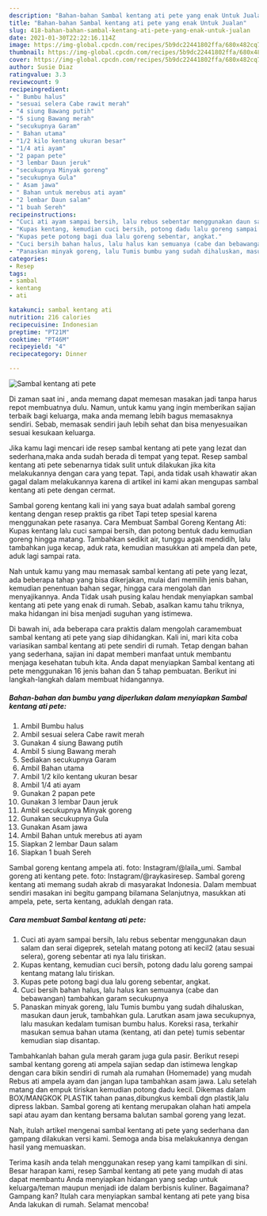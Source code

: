 ```yaml
---
description: "Bahan-bahan Sambal kentang ati pete yang enak Untuk Jualan"
title: "Bahan-bahan Sambal kentang ati pete yang enak Untuk Jualan"
slug: 418-bahan-bahan-sambal-kentang-ati-pete-yang-enak-untuk-jualan
date: 2021-01-30T22:22:16.114Z
image: https://img-global.cpcdn.com/recipes/5b9dc22441802ffa/680x482cq70/sambal-kentang-ati-pete-foto-resep-utama.jpg
thumbnail: https://img-global.cpcdn.com/recipes/5b9dc22441802ffa/680x482cq70/sambal-kentang-ati-pete-foto-resep-utama.jpg
cover: https://img-global.cpcdn.com/recipes/5b9dc22441802ffa/680x482cq70/sambal-kentang-ati-pete-foto-resep-utama.jpg
author: Susie Diaz
ratingvalue: 3.3
reviewcount: 9
recipeingredient:
- " Bumbu halus"
- "sesuai selera Cabe rawit merah"
- "4 siung Bawang putih"
- "5 siung Bawang merah"
- "secukupnya Garam"
- " Bahan utama"
- "1/2 kilo kentang ukuran besar"
- "1/4 ati ayam"
- "2 papan pete"
- "3 lembar Daun jeruk"
- "secukupnya Minyak goreng"
- "secukupnya Gula"
- " Asam jawa"
- " Bahan untuk merebus ati ayam"
- "2 lembar Daun salam"
- "1 buah Sereh"
recipeinstructions:
- "Cuci ati ayam sampai bersih, lalu rebus sebentar menggunakan daun salam dan serai digeprek, setelah matang potong ati kecil2 (atau sesuai selera), goreng sebentar ati nya lalu tiriskan."
- "Kupas kentang, kemudian cuci bersih, potong dadu lalu goreng sampai kentang matang lalu tiriskan."
- "Kupas pete potong bagi dua lalu goreng sebentar, angkat."
- "Cuci bersih bahan halus, lalu halus kan semuanya (cabe dan bebawangan) tambahkan garam secukupnya"
- "Panaskan minyak goreng, lalu Tumis bumbu yang sudah dihaluskan, masukan daun jeruk, tambahkan gula. Larutkan asam jawa secukupnya, lalu masukan kedalam tumisan bumbu halus. Koreksi rasa, terkahir masukan semua bahan utama (kentang, ati dan pete) tumis sebentar kemudian siap disantap."
categories:
- Resep
tags:
- sambal
- kentang
- ati

katakunci: sambal kentang ati 
nutrition: 216 calories
recipecuisine: Indonesian
preptime: "PT21M"
cooktime: "PT46M"
recipeyield: "4"
recipecategory: Dinner

---
```



![Sambal kentang ati pete](https://img-global.cpcdn.com/recipes/5b9dc22441802ffa/680x482cq70/sambal-kentang-ati-pete-foto-resep-utama.jpg)

Di zaman  saat ini , anda memang dapat memesan masakan jadi tanpa harus repot membuatnya dulu. Namun, untuk kamu yang ingin memberikan sajian terbaik bagi keluarga, maka anda memang lebih bagus memasaknya sendiri. Sebab, memasak sendiri jauh lebih sehat dan bisa menyesuaikan sesuai kesukaan keluarga.

Jika kamu lagi mencari ide resep sambal kentang ati pete yang lezat dan sederhana,maka anda sudah berada di tempat yang tepat. Resep sambal kentang ati pete  sebenarnya tidak sulit untuk dilakukan jika kita melakukannya dengan cara yang tepat. Tapi, anda tidak usah khawatir akan gagal dalam melakukannya 
karena di artikel ini kami akan mengupas sambal kentang ati pete dengan cermat.  

Sambal goreng kentang kali ini yang saya buat adalah sambal goreng kentang dengan resep praktis ga ribet Tapi tetep spesial karena menggunakan pete rasanya. Cara Membuat Sambal Goreng Kentang Ati: Kupas kentang lalu cuci sampai bersih, dan potong bentuk dadu kemudian goreng hingga matang. Tambahkan sedikit air, tunggu agak mendidih, lalu tambahkan juga kecap, aduk rata, kemudian masukkan ati ampela dan pete, aduk lagi sampai rata.

Nah untuk kamu yang mau memasak sambal kentang ati pete yang lezat, ada beberapa tahap yang bisa dikerjakan, mulai dari memilih jenis bahan, kemudian penentuan bahan segar, hingga cara mengolah dan menyajikannya. Anda Tidak usah pusing kalau hendak menyiapkan sambal kentang ati pete yang enak di rumah. Sebab, asalkan kamu  tahu triknya, maka hidangan ini bisa menjadi suguhan yang istimewa.

Di bawah ini, ada beberapa cara praktis  dalam mengolah caramembuat sambal kentang ati pete yang siap dihidangkan. Kali ini, mari kita coba variasikan sambal kentang ati pete sendiri di rumah. Tetap dengan bahan yang sederhana, sajian ini dapat memberi manfaat untuk membantu menjaga kesehatan tubuh kita. Anda dapat menyiapkan Sambal kentang ati pete menggunakan 16 jenis bahan dan 5 tahap pembuatan. Berikut ini langkah-langkah dalam membuat hidangannya.

<!--inarticleads1-->

##### Bahan-bahan dan bumbu yang diperlukan dalam menyiapkan Sambal kentang ati pete:

1. Ambil  Bumbu halus
1. Ambil sesuai selera Cabe rawit merah
1. Gunakan 4 siung Bawang putih
1. Ambil 5 siung Bawang merah
1. Sediakan secukupnya Garam
1. Ambil  Bahan utama
1. Ambil 1/2 kilo kentang ukuran besar
1. Ambil 1/4 ati ayam
1. Gunakan 2 papan pete
1. Gunakan 3 lembar Daun jeruk
1. Ambil secukupnya Minyak goreng
1. Gunakan secukupnya Gula
1. Gunakan  Asam jawa
1. Ambil  Bahan untuk merebus ati ayam
1. Siapkan 2 lembar Daun salam
1. Siapkan 1 buah Sereh


Sambal goreng kentang ampela ati. foto: Instagram/@laila_umi. Sambal goreng ati kentang pete. foto: Instagram/@raykasiresep. Sambal goreng kentang ati memang sudah akrab di masyarakat Indonesia. Dalam membuat sendiri masakan ini begitu gampang bilamana Selanjutnya, masukkan ati ampela, pete, serta kentang, aduklah dengan rata. 

<!--inarticleads2-->

##### Cara membuat Sambal kentang ati pete:

1. Cuci ati ayam sampai bersih, lalu rebus sebentar menggunakan daun salam dan serai digeprek, setelah matang potong ati kecil2 (atau sesuai selera), goreng sebentar ati nya lalu tiriskan.
1. Kupas kentang, kemudian cuci bersih, potong dadu lalu goreng sampai kentang matang lalu tiriskan.
1. Kupas pete potong bagi dua lalu goreng sebentar, angkat.
1. Cuci bersih bahan halus, lalu halus kan semuanya (cabe dan bebawangan) tambahkan garam secukupnya
1. Panaskan minyak goreng, lalu Tumis bumbu yang sudah dihaluskan, masukan daun jeruk, tambahkan gula. Larutkan asam jawa secukupnya, lalu masukan kedalam tumisan bumbu halus. Koreksi rasa, terkahir masukan semua bahan utama (kentang, ati dan pete) tumis sebentar kemudian siap disantap.


Tambahkanlah bahan gula merah garam juga gula pasir. Berikut resepi sambal kentang goreng ati ampela sajian sedap dan istimewa lengkap dengan cara bikin sendiri di rumah ala rumahan (Homemade) yang mudah Rebus ati ampela ayam dan jangan lupa tambahkan asam jawa. Lalu setelah matang dan empuk tiriskan kemudian potong dadu kecil. Dikemas dalam BOX/MANGKOK PLASTIK tahan panas,dibungkus kembali dgn plastik,lalu dipress lakban. Sambal goreng ati kentang merupakan olahan hati ampela sapi atau ayam dan kentang bersama balutan sambal goreng yang lezat. 

Nah, itulah artikel mengenai  sambal kentang ati pete  yang sederhana dan gampang dilakukan versi kami. Semoga anda bisa melakukannya dengan hasil yang memuaskan. 

Terima kasih anda telah menggunakan resep yang kami tampilkan di sini. Besar harapan kami, resep  Sambal kentang ati pete yang mudah di atas dapat membantu Anda menyiapkan hidangan yang sedap untuk keluarga/teman maupun menjadi ide dalam berbisnis kuliner. Bagaimana? Gampang kan? Itulah cara menyiapkan sambal kentang ati pete yang bisa Anda lakukan di rumah. Selamat mencoba!

